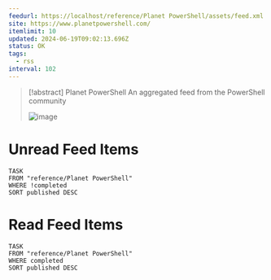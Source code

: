 ```yaml
---
feedurl: https://localhost/reference/Planet PowerShell/assets/feed.xml
site: https://www.planetpowershell.com/
itemlimit: 10
updated: 2024-06-19T09:02:13.696Z
status: OK
tags:
  - rss
interval: 102
---
```


> [!abstract] Planet PowerShell
> An aggregated feed from the PowerShell community
>
> ![image](https://www.planetpowershell.com/Content/Logo.png)
# Unread Feed Items
~~~dataview
TASK
FROM "reference/Planet PowerShell"
WHERE !completed
SORT published DESC
~~~

# Read Feed Items
~~~dataview
TASK
FROM "reference/Planet PowerShell"
WHERE completed
SORT published DESC
~~~
